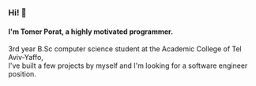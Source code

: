 ### Hi! 👋
#### I'm Tomer Porat, a highly motivated programmer.
3rd year B.Sc computer science student at the Academic College of Tel Aviv-Yaffo, </br>
I've built a few projects by myself and I'm looking for a software engineer position.
